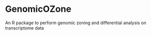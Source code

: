 # GenomicOZone
An R package to perform genomic zoning and differential analysis on transcriptome data
